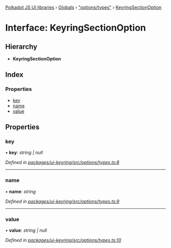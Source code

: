 [Polkadot JS UI libraries](../README.md) › [Globals](../globals.md) › ["options/types"](../modules/_options_types_.md) › [KeyringSectionOption](_options_types_.keyringsectionoption.md)

# Interface: KeyringSectionOption

## Hierarchy

* **KeyringSectionOption**

## Index

### Properties

* [key](_options_types_.keyringsectionoption.md#key)
* [name](_options_types_.keyringsectionoption.md#name)
* [value](_options_types_.keyringsectionoption.md#value)

## Properties

###  key

• **key**: *string | null*

*Defined in [packages/ui-keyring/src/options/types.ts:8](https://github.com/polkadot-js/ui/blob/be5ee1a71/packages/ui-keyring/src/options/types.ts#L8)*

___

###  name

• **name**: *string*

*Defined in [packages/ui-keyring/src/options/types.ts:9](https://github.com/polkadot-js/ui/blob/be5ee1a71/packages/ui-keyring/src/options/types.ts#L9)*

___

###  value

• **value**: *string | null*

*Defined in [packages/ui-keyring/src/options/types.ts:10](https://github.com/polkadot-js/ui/blob/be5ee1a71/packages/ui-keyring/src/options/types.ts#L10)*
